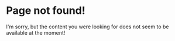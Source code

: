Page not found!
==========

I'm sorry, but the content you were looking for does not seem to be available at the moment!
